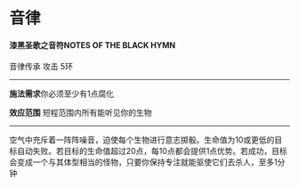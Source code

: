# 音律

#### 漆黑圣歌之音符NOTES OF THE BLACK HYMN

音律传承 攻击 5环

------------------------------------------------------------------------

**施法需求**你必须至少有1点腐化

**效应范围** 短程范围内所有能听见你的生物

------------------------------------------------------------------------

空气中充斥着一阵阵噪音，迫使每个生物进行意志掷骰。生命值为10或更低的目标自动失败。若目标的生命值超过20点，每10点都会提供1点优势。若成功，目标会变成一个与其体型相当的怪物，只要你保持专注就能驱使它们去杀人，至多1分钟
